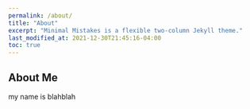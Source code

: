 ```yaml
---
permalink: /about/
title: "About"
excerpt: "Minimal Mistakes is a flexible two-column Jekyll theme."
last_modified_at: 2021-12-30T21:45:16-04:00
toc: true
---
```


## About Me
my name is blahblah
